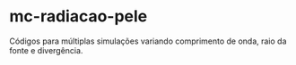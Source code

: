 # mc-radiacao-pele
Códigos para múltiplas simulações variando comprimento de onda, raio da fonte e divergência.

